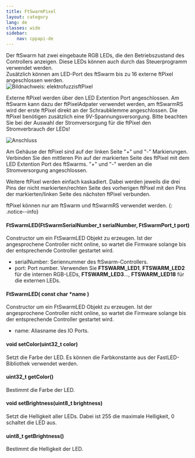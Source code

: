 ```yaml
---
title: FtSwarmPixel
layout: category
lang: de
classes: wide
sidebar:
    nav: cppapi-de
---
```

<div class="apicontainer">
    <div class="apileft">
        Der ftSwarm hat zwei eingebaute RGB LEDs, die den Betriebszustand des Controllers anzeigen. Diese LEDs können auch durch das Steuerprogramm verwendet werden.<br>
        Zusätzlich können am LED-Port des ftSwarm bis zu 16 externe ftPixel angeschlossen werden. 
    </div>
    <div class="apiright apiimg"><img title="Bildnachweis: elektrofuzzis" src="/assets/img/LampLedDisplay/ftPixel-api.png">ftPixel</div>
</div>

Externe ftPixel werden über den LED Extention Port angeschlossen. Am ftSwarm kann dazu der ftPixelAdpater verwendet werden, am ftSwarmRS wird der erste ftPixel direkt an der Schraubklemme angeschlossen. Die ftPixel benötigen zusätzlich eine 9V-Spannungsversorgung. Bitte beachten Sie bei der Auswahl der Stromversorgung für die ftPixel den Stromverbrauch der LEDs!

![Anschluss](/assets/img/LampLedDisplay/ftPixelChain.png)

Am Gehäuse der ftPixel sind auf der linken Seite "+" und "-" Markierungen. Verbinden Sie den mittleren Pin auf der markierten Seite des ftPixel mit dem LED Extention Port des ftSwarms. "+" und "-" werden an die Stromversorgung angeschlossen.

Weitere ftPixel werden einfach kaskadiert. Dabei werden jeweils die drei Pins der nicht markierten/rechten Seite des vorherigen ftPixel mit den Pins der markierten/linken Seite des nächsten ftPixel verbunden. 

ftPixel können nur am ftSwarm und ftSwarmRS verwendet werden.
{: .notice--info}

#### FtSwarmLED(FtSwarmSerialNumber_t serialNumber, FtSwarmPort_t port)

Constructor um ein FtSwarmLED Objekt zu erzeugen. Ist der angesprochene Controller nicht online, so wartet die Firmware solange bis der entsprechende Controller gestartet wird.

- serialNumber: Seriennummer des ftSwarm-Controllers.
- port: Port number. Verwenden Sie **FTSWARM_LED1**, **FTSWARM_LED2** für die internen RGB-LEDs, **FTSWARM_LED3**..., **FTSWARM_LED18** für die externen LEDs.

#### FtSwarmLED( const char *name )

Constructor um ein FtSwarmLED Objekt zu erzeugen. Ist der angesprochene Controller nicht online, so wartet die Firmware solange bis der entsprechende Controller gestartet wird.

- name: Aliasname des IO Ports.

#### void setColor(uint32_t color)

Setzt die Farbe der LED. Es können die Farbkonstante aus der FastLED-Bibliothek verwendet werden.

#### uint32_t getColor()

Bestimmt die Farbe der LED.

#### void setBrightness(uint8_t brightness)

Setzt die Helligkeit aller LEDs. Dabei ist 255 die maximale Helligkeit, 0 schaltet die LED aus.

#### uint8_t getBrightness()

Bestimmt die Helligkeit der LED.